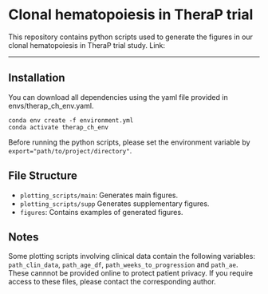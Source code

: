 # Clonal hematopoiesis in TheraP trial

This repository contains python scripts used to generate the figures in our clonal hematopoiesis in TheraP trial study. 
Link:

---

## Installation

You can download all dependencies using the yaml file provided in envs/therap_ch_env.yaml.

```
conda env create -f environment.yml
conda activate therap_ch_env
```
Before running the python scripts, please set the environment variable by `export="path/to/project/directory"`. 

## File Structure

- `plotting_scripts/main`: Generates main figures.
- `plotting_scripts/supp` Generates supplementary figures. 
- `figures`: Contains examples of generated figures.

## Notes
Some plotting scripts involving clinical data contain the following variables: `path_clin_data`, `path_age_df`, `path_weeks_to_progression` and `path_ae`. These cannnot be provided online to protect patient privacy. If you require access to these files, please contact the corresponding author. 

